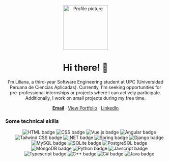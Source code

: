 <div align="center">
  <img src="https://avatars.githubusercontent.com/u/84975008?v=4" style="height: 10em; width: auto;" alt="Profile picture">
  <h1>Hi there! 👋</h1>
  <p>
  I'm Liliana, a third-year Software Engineering student at UPC (Universidad Peruana de Ciencias Aplicadas). Currently, I'm seeking opportunities for pre-professional internships or projects where I can actively participate. Additionally, I work on small projects during my free time.
  </p>
</div>
<div>
  <p align="center">
    <a href="mailto:lilifuye72@gmail.com" title="lilifuye72@gmail.com"><strong>Email</strong></a>
    ·
    <a href="https://lilianafu.netlify.app/" target="_blank">View Portfolio</a>
    ·
    <a href="https://www.linkedin.com/in/lilianafuye/" target="_blank" title="Checkout Liliana Fu's LinkedIn">LinkedIn</a>
  </p>
</div>
<div>
  <h3>Some technical skills</h3>
  <ul align="center">
    <img class="h-8 w-auto rounded-lg" src="https://img.shields.io/badge/HTML5-E34F26?style=for-the-badge&logo=html5&logoColor=white" alt="HTML badge"/>
    <img class="h-8 w-auto rounded-lg" src="https://img.shields.io/badge/CSS-239120?&style=for-the-badge&logo=css3&logoColor=white" alt="CSS badge"/>
    <img class="h-8 w-auto rounded-lg" src="https://img.shields.io/badge/Vue.js-35495E?style=for-the-badge&logo=vue.js&logoColor=4FC08D" alt="Vue.js badge"/>
    <img class="h-8 w-auto rounded-lg" src="https://img.shields.io/badge/AngularJS-E23237?style=for-the-badge&logo=angularjs&logoColor=white" alt="Angular badge"/>
    <img class="h-8 w-auto rounded-lg" src="https://img.shields.io/badge/Tailwind_CSS-38B2AC?style=for-the-badge&logo=tailwind-css&logoColor=white"alt="Tailwind CSS badge"/>
    <img class="h-8 w-auto rounded-lg" src="https://img.shields.io/badge/.NET-5C2D91?style=for-the-badge&logo=.net&logoColor=white" alt=".NET badge"/>
    <img class="h-8 w-auto rounded-lg" src="https://img.shields.io/badge/Spring-6DB33F?style=for-the-badge&logo=spring&logoColor=white" alt="Spring badge"/>
    <img class="h-8 w-auto rounded-lg" src="https://img.shields.io/badge/Django-092E20?style=for-the-badge&logo=django&logoColor=white" alt="Django badge"/>
    <img class="h-8 w-auto rounded-lg" src="https://img.shields.io/badge/MySQL-00000F?style=for-the-badge&logo=mysql&logoColor=white" alt="MySQL badge"/>
    <img class="h-8 w-auto rounded-lg" src="https://img.shields.io/badge/SQLite-07405E?style=for-the-badge&logo=sqlite&logoColor=white"alt="SQLite badge"/>
    <img class="h-8 w-auto rounded-lg" src="https://img.shields.io/badge/PostgreSQL-316192?style=for-the-badge&logo=postgresql&logoColor=white" alt="PostgreSQL badge"/>
    <img class="h-8 w-auto rounded-lg" src="https://img.shields.io/badge/MongoDB-4EA94B?style=for-the-badge&logo=mongodb&logoColor=white" alt="MongoDB badge"/>
    <img class="h-8 w-auto rounded-lg" src="https://img.shields.io/badge/Python-14354C?style=for-the-badge&logo=python&logoColor=white" alt="Python badge"/>
    <img class="h-8 w-auto rounded-lg" src="https://img.shields.io/badge/JavaScript-F7DF1E?style=for-the-badge&logo=javascript&logoColor=black" alt="Javscript badge"/>
    <img class="h-8 w-auto rounded-lg" src="https://img.shields.io/badge/TypeScript-007ACC?style=for-the-badge&logo=typescript&logoColor=white" alt="Typescript badge"/>
    <img class="h-8 w-auto rounded-lg" src="https://img.shields.io/badge/C%2B%2B-00599C?style=for-the-badge&logo=c%2B%2B&logoColor=white" alt="C++ badge"/>
    <img class="h-8 w-auto rounded-lg" src="https://img.shields.io/badge/C%23-239120?style=for-the-badge&logo=c-sharp&logoColor=white" alt="C# badge"/>
    <img class="h-8 w-auto rounded-lg" src="https://img.shields.io/badge/Java-ED8B00?style=for-the-badge&logo=openjdk&logoColor=white" alt="Java badge"/>
  </ul>
</div>
